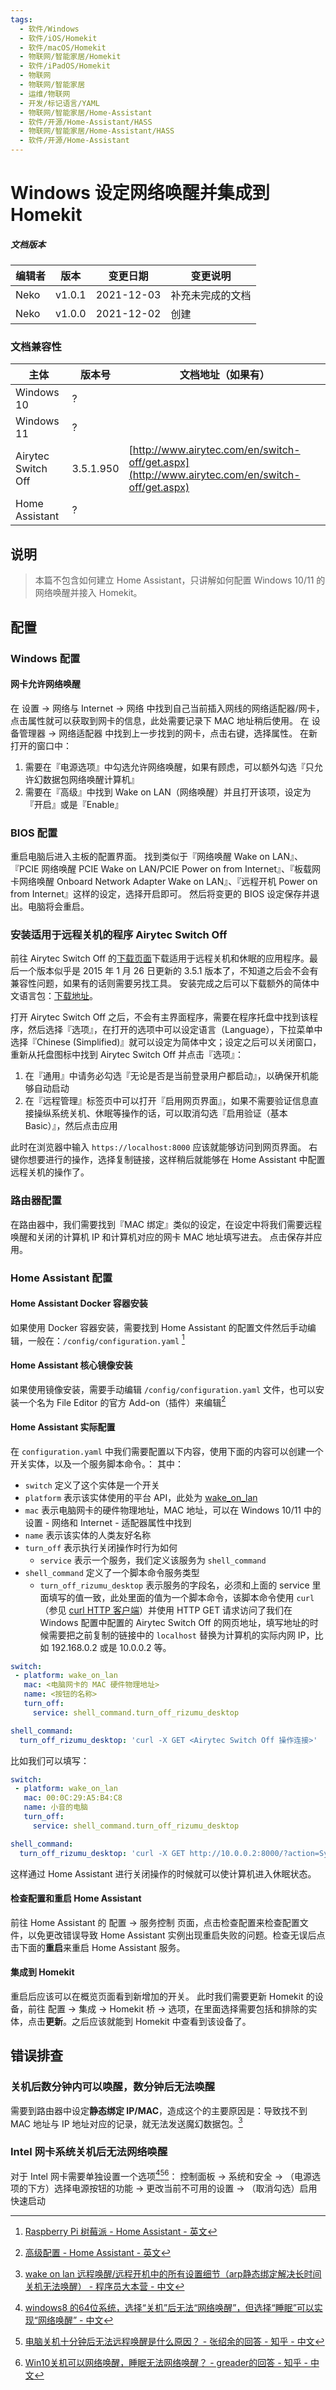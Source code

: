 ```yaml
---
tags:
  - 软件/Windows
  - 软件/iOS/Homekit
  - 软件/macOS/Homekit
  - 物联网/智能家居/Homekit
  - 软件/iPadOS/Homekit
  - 物联网
  - 物联网/智能家居
  - 运维/物联网
  - 开发/标记语言/YAML
  - 物联网/智能家居/Home-Assistant
  - 软件/开源/Home-Assistant/HASS
  - 物联网/智能家居/Home-Assistant/HASS
  - 软件/开源/Home-Assistant
---
```

# Windows 设定网络唤醒并集成到 Homekit

##### 文档版本

| 编辑者 | 版本 | 变更日期 | 变更说明 |
| ----- | --- | ------- | ------- |
| Neko | v1.0.1 | 2021-12-03 | 补充未完成的文档 |
| Neko | v1.0.0 | 2021-12-02 | 创建 |

### 文档兼容性

| 主体 | 版本号 | 文档地址（如果有） |
| -- | -- | -- |
| Windows 10 | ? |  |
| Windows 11 | ? |  |
| Airytec Switch Off | 3.5.1.950 | [http://www.airytec.com/en/switch-off/get.aspx](http://www.airytec.com/en/switch-off/get.aspx) |
| Home Assistant | ? |  |

## 说明

> 本篇不包含如何建立 Home Assistant，只讲解如何配置 Windows 10/11 的网络唤醒并接入 Homekit。

## 配置

### Windows 配置

#### 网卡允许网络唤醒

在 设置 -> 网络与 Internet -> 网络 中找到自己当前插入网线的网络适配器/网卡，点击属性就可以获取到网卡的信息，此处需要记录下 MAC 地址稍后使用。
在 设备管理器 -> 网络适配器 中找到上一步找到的网卡，点击右键，选择属性。
在新打开的窗口中：

1. 需要在『电源选项』中勾选允许网络唤醒，如果有顾虑，可以额外勾选『只允许幻数据包网络唤醒计算机』
2. 需要在『高级』中找到 Wake on LAN（网络唤醒）并且打开该项，设定为『开启』或是『Enable』

### BIOS 配置

重启电脑后进入主板的配置界面。
找到类似于『网络唤醒 Wake on LAN』、『PCIE 网络唤醒 PCIE Wake on LAN/PCIE Power on from Internet』、『板载网卡网络唤醒 Onboard Network Adapter Wake on LAN』、『远程开机 Power on from Internet』这样的设定，选择开启即可。
然后将变更的 BIOS 设定保存并退出。电脑将会重启。

### 安装适用于远程关机的程序 Airytec Switch Off

前往 Airytec Switch Off 的[下载页面](http://www.airytec.com/en/switch-off/get.aspx)下载适用于远程关机和休眠的应用程序。最后一个版本似乎是 2015 年 1 月 26 日更新的 3.5.1 版本了，不知道之后会不会有兼容性问题，如果有的话则需要另找工具。
安装完成之后可以下载额外的简体中文语言包：[下载地址](http://lsls.airytec.com/files/translations/224/zh-CN.lng)。

打开 Airytec Switch Off 之后，不会有主界面程序，需要在程序托盘中找到该程序，然后选择『选项』，在打开的选项中可以设定语言（Language），下拉菜单中选择『Chinese (Simplified)』就可以设定为简体中文；设定之后可以关闭窗口，重新从托盘图标中找到 Airytec Switch Off 并点击『选项』：

1. 在『通用』中请务必勾选『无论是否是当前登录用户都启动』，以确保开机能够自动启动
2. 在『远程管理』标签页中可以打开『启用网页界面』，如果不需要验证信息直接操纵系统关机、休眠等操作的话，可以取消勾选『启用验证（基本 Basic）』，然后点击应用

此时在浏览器中输入 `https://localhost:8000` 应该就能够访问到网页界面。
右键你想要进行的操作，选择复制链接，这样稍后就能够在 Home Assistant 中配置远程关机的操作了。

### 路由器配置

在路由器中，我们需要找到『MAC 绑定』类似的设定，在设定中将我们需要远程唤醒和关闭的计算机 IP 和计算机对应的网卡 MAC 地址填写进去。
点击保存并应用。

### Home Assistant 配置

#### Home Assistant Docker 容器安装

如果使用 Docker 容器安装，需要找到 Home Assistant 的配置文件然后手动编辑，一般在：`/config/configuration.yaml` [^5]

#### Home Assistant 核心镜像安装

如果使用镜像安装，需要手动编辑 `/config/configuration.yaml` 文件，也可以安装一个名为 File Editor 的官方 Add-on（插件）来编辑[^6]

#### Home Assistant 实际配置

在 `configuration.yaml` 中我们需要配置以下内容，使用下面的内容可以创建一个开关实体，以及一个服务脚本命令。：
其中：

- `switch` 定义了这个实体是一个开关
- `platform` 表示该实体使用的平台 API，此处为 [wake_on_lan](https://www.home-assistant.io/integrations/wake_on_lan/)
- `mac` 表示电脑网卡的硬件物理地址，MAC 地址，可以在 Windows 10/11 中的 设置 - 网络和 Internet - 适配器属性中找到
- `name` 表示该实体的人类友好名称
- `turn_off` 表示执行关闭操作时行为如何
	- `service` 表示一个服务，我们定义该服务为 `shell_command`
- `shell_command` 定义了一个脚本命令服务类型
	- `turn_off_rizumu_desktop` 表示服务的字段名，必须和上面的 service 里面填写的值一致，此处里面的值为一个脚本命令，该脚本命令使用 `curl` （参见 [curl HTTP 客户端](../../%F0%9F%93%9F%20%E7%BB%88%E7%AB%AF%2F%E8%BD%AF%E4%BB%B6%2Fcurl%20HTTP%20%E5%AE%A2%E6%88%B7%E7%AB%AF.md)）并使用 HTTP GET 请求访问了我们在 Windows 配置中配置的 Airytec Switch Off 的网页地址，填写地址的时候需要把之前复制的链接中的 `localhost` 替换为计算机的实际内网 IP，比如 192.168.0.2 或是 10.0.0.2 等。

```yaml
switch:
 - platform: wake_on_lan
   mac: <电脑网卡的 MAC 硬件物理地址>
   name: <按钮的名称>
   turn_off:
     service: shell_command.turn_off_rizumu_desktop

shell_command:
  turn_off_rizumu_desktop: 'curl -X GET <Airytec Switch Off 操作连接>'
```

比如我们可以填写：

```yaml
switch:
 - platform: wake_on_lan
   mac: 00:0C:29:A5:B4:C8
   name: 小音的电脑
   turn_off:
     service: shell_command.turn_off_rizumu_desktop

shell_command:
  turn_off_rizumu_desktop: 'curl -X GET http://10.0.0.2:8000/?action=System.Hibernate'
```

这样通过 Home Assistant 进行关闭操作的时候就可以使计算机进入休眠状态。

#### 检查配置和重启 Home Assistant

前往 Home Assistant 的 配置 -> 服务控制 页面，点击检查配置来检查配置文件，以免更改错误导致 Home Assistant 实例出现重启失败的问题。检查无误后点击下面的**重启**来重启 Home Assistant 服务。

#### 集成到 Homekit

重启后应该可以在概览页面看到新增加的开关。
此时我们需要更新 Homekit 的设备，前往 配置 -> 集成 -> Homekit 桥 -> 选项，在里面选择需要包括和排除的实体，点击**更新**。之后应该就能到 Homekit 中查看到该设备了。

## 错误排查

### 关机后数分钟内可以唤醒，数分钟后无法唤醒

需要到路由器中设定**静态绑定 IP/MAC**，造成这个的主要原因是：导致找不到 MAC 地址与 IP 地址对应的记录，就无法发送魔幻数据包。[^1]

### Intel 网卡系统关机后无法网络唤醒

对于 Intel 网卡需要单独设置一个选项[^2][^3][^4]：
控制面板 -> 系统和安全 -> （电源选项的下方）选择电源按钮的功能 -> 更改当前不可用的设置 -> （取消勾选）启用快速启动

[^1]: [wake on lan 远程唤醒/远程开机中的所有设置细节（arp静态绑定解决长时间关机无法唤醒） - 程序员大本营 - 中文](https://www.pianshen.com/article/80641319681/)
[^2]: [windows8 的64位系统，选择“关机”后无法“网络唤醒”，但选择“睡眠”可以实现“网络唤醒” - 中文](https://social.technet.microsoft.com/Forums/ie/en-US/fb0212a9-e857-4dcf-9760-3286d41d0dbc/windows8?forum=w8itprozhcn)
[^3]: [电脑关机十分钟后无法远程唤醒是什么原因？ - 张绍余的回答 - 知乎 - 中文](https://www.zhihu.com/question/344623623/answer/1123840146)
[^4]: [Win10关机可以网络唤醒，睡眠无法网络唤醒？ - greader的回答 - 知乎 - 中文](https://www.zhihu.com/question/53821424/answer/463242896)
[^5]: [Raspberry Pi 树莓派 - Home Assistant - 英文](https://www.home-assistant.io/installation/raspberrypi#install-home-assistant-container)
[^6]: [高级配置 - Home Assistant - 英文](https://www.home-assistant.io/getting-started/configuration/)
